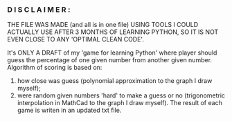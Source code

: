 ### D I S C L A I M E R :

THE FILE WAS MADE (and all is in one file) USING TOOLS I COULD ACTUALLY USE AFTER 3 MONTHS OF LEARNING PYTHON,
SO IT IS NOT EVEN CLOSE TO ANY 'OPTIMAL CLEAN CODE'.

It's ONLY A DRAFT of my 'game for learning Python' where player should guess the percentage of one given number
from another given number.
Algorithm of scoring is based on:
1) how close was guess (polynomial approximation to the graph I draw myself);
2) were random given numbers 'hard' to make a guess or no (trigonometric interpolation in MathCad
to the graph I draw myself).
The result of each game is writen in an updated txt file.
